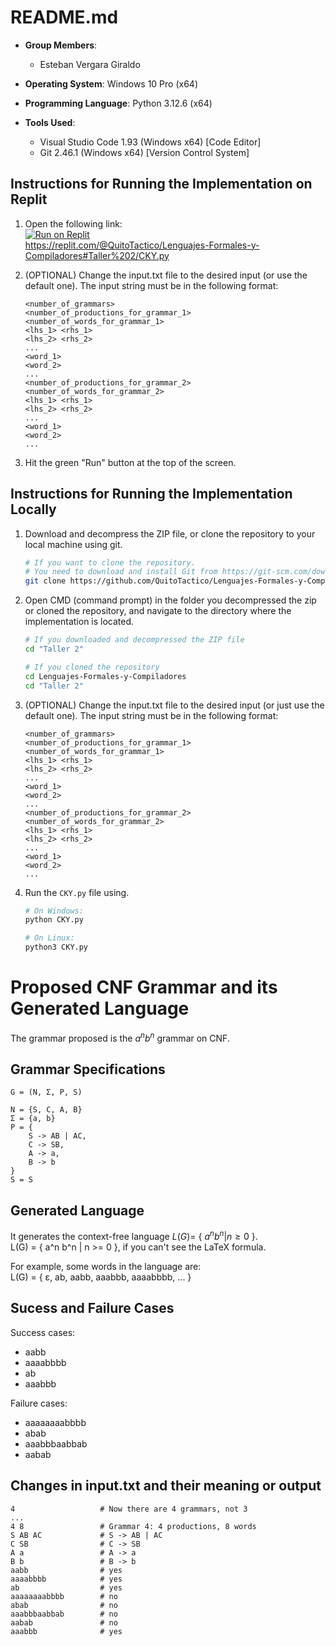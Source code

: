 # README.md

- **Group Members**: 
  - Esteban Vergara Giraldo

- **Operating System**: Windows 10 Pro (x64)
- **Programming Language**: Python 3.12.6 (x64)
- **Tools Used**: 
  - Visual Studio Code 1.93 (Windows x64) [Code Editor]
  - Git 2.46.1 (Windows x64) [Version Control System]

## Instructions for Running the Implementation on Replit

1. Open the following link:   
[![Run on Replit](https://replit.com/badge)](https://replit.com/@QuitoTactico/Lenguajes-Formales-y-Compiladores#Taller%202/CKY.py)  
https://replit.com/@QuitoTactico/Lenguajes-Formales-y-Compiladores#Taller%202/CKY.py

2. (OPTIONAL) Change the input.txt file to the desired input (or use the default one). The input string must be in the following format:

    ```
    <number_of_grammars>
    <number_of_productions_for_grammar_1> <number_of_words_for_grammar_1>
    <lhs_1> <rhs_1>
    <lhs_2> <rhs_2>
    ...
    <word_1>
    <word_2>
    ...
    <number_of_productions_for_grammar_2> <number_of_words_for_grammar_2>
    <lhs_1> <rhs_1>
    <lhs_2> <rhs_2>
    ...
    <word_1>
    <word_2>
    ...
    ```

3. Hit the green "Run" button at the top of the screen.

## Instructions for Running the Implementation Locally

1. Download and decompress the ZIP file, or clone the repository to your local machine using git.

    ```bash
    # If you want to clone the repository.
    # You need to download and install Git from https://git-scm.com/downloads
    git clone https://github.com/QuitoTactico/Lenguajes-Formales-y-Compiladores
    ```

2. Open CMD (command prompt) in the folder you decompressed the zip or cloned the repository, and navigate to the directory where the implementation is located.

    ```bash
    # If you downloaded and decompressed the ZIP file
    cd "Taller 2"
    ```

    ```bash
    # If you cloned the repository
    cd Lenguajes-Formales-y-Compiladores
    cd "Taller 2"
    ```

4. (OPTIONAL) Change the input.txt file to the desired input (or just use the default one). The input string must be in the following format:

    ```
    <number_of_grammars>
    <number_of_productions_for_grammar_1> <number_of_words_for_grammar_1>
    <lhs_1> <rhs_1>
    <lhs_2> <rhs_2>
    ...
    <word_1>
    <word_2>
    ...
    <number_of_productions_for_grammar_2> <number_of_words_for_grammar_2>
    <lhs_1> <rhs_1>
    <lhs_2> <rhs_2>
    ...
    <word_1>
    <word_2>
    ...
    ```

5. Run the `CKY.py` file using.
    
    ```bash
    # On Windows:
    python CKY.py
    ```

    ```bash
    # On Linux:
    python3 CKY.py
    ```

# Proposed CNF Grammar and its Generated Language

The grammar proposed is the $a^n b^n$ grammar on CNF.

## Grammar Specifications
```
G = (N, Σ, P, S)

N = {S, C, A, B}  
Σ = {a, b}  
P = {  
    S -> AB | AC,  
    C -> SB,  
    A -> a,  
    B -> b  
}  
S = S  
```
## Generated Language

It generates the context-free language $L(G) =$ { $a^n b^n | n \geq 0$ }.  
L(G) = { a^n b^n | n >= 0 }, if you can't see the LaTeX formula.


For example, some words in the language are:  
L(G) = { ε, ab, aabb, aaabbb, aaaabbbb, ... }

## Sucess and Failure Cases

Success cases:
- aabb
- aaaabbbb
- ab
- aaabbb

Failure cases:
- aaaaaaaabbbb
- abab
- aaabbbaabbab
- aabab


## Changes in input.txt and their meaning or output

```
4                   # Now there are 4 grammars, not 3
...
4 8                 # Grammar 4: 4 productions, 8 words
S AB AC             # S -> AB | AC
C SB                # C -> SB
A a                 # A -> a
B b                 # B -> b
aabb                # yes
aaaabbbb            # yes
ab                  # yes
aaaaaaaabbbb        # no
abab                # no
aaabbbaabbab        # no
aabab               # no
aaabbb              # yes
```